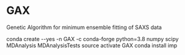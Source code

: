 # GAX
Genetic Algorithm for minimum ensemble fitting of SAXS data

conda create --yes -n GAX -c conda-forge python=3.8 numpy scipy MDAnalysis MDAnalysisTests
source activate GAX
conda install imp
